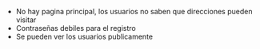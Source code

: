 - No hay pagina principal, los usuarios no saben que direcciones pueden visitar
- Contraseñas debiles para el registro
- Se pueden ver los usuarios publicamente


















